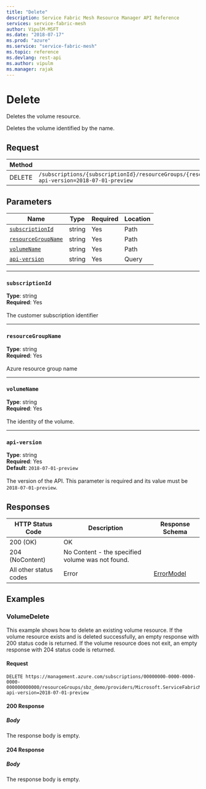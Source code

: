 ```yaml
---
title: "Delete"
description: Service Fabric Mesh Resource Manager API Reference
services: service-fabric-mesh
author: VipulM-MSFT
ms.date: "2018-07-17"
ms.prod: "azure"
ms.service: "service-fabric-mesh"
ms.topic: reference
ms.devlang: rest-api
ms.author: vipulm
ms.manager: rajak
---
```

# Delete
Deletes the volume resource.

Deletes the volume identified by the name.

## Request
| Method | Request URI |
| ------ | ----------- |
| DELETE | `/subscriptions/{subscriptionId}/resourceGroups/{resourceGroupName}/providers/Microsoft.ServiceFabricMesh/volumes/{volumeName}?api-version=2018-07-01-preview` |


## Parameters
| Name | Type | Required | Location |
| --- | --- | --- | --- |
| [`subscriptionId`](#subscriptionid) | string | Yes | Path |
| [`resourceGroupName`](#resourcegroupname) | string | Yes | Path |
| [`volumeName`](#volumename) | string | Yes | Path |
| [`api-version`](#api-version) | string | Yes | Query |

____
### `subscriptionId`
__Type__: string <br/>
__Required__: Yes<br/>
<br/>
The customer subscription identifier

____
### `resourceGroupName`
__Type__: string <br/>
__Required__: Yes<br/>
<br/>
Azure resource group name

____
### `volumeName`
__Type__: string <br/>
__Required__: Yes<br/>
<br/>
The identity of the volume.

____
### `api-version`
__Type__: string <br/>
__Required__: Yes<br/>
__Default__: `2018-07-01-preview` <br/>
<br/>
The version of the API. This parameter is required and its value must be `2018-07-01-preview`.

## Responses

| HTTP Status Code | Description | Response Schema |
| --- | --- | --- |
| 200 (OK) | OK<br/> |  |
| 204 (NoContent) | No Content - the specified volume was not found.<br/> |  |
| All other status codes | Error<br/> | [ErrorModel](sfmeshrp-model-errormodel.md) |

## Examples

### VolumeDelete

This example shows how to delete an existing volume resource. If the volume resource exists and is deleted successfully, an empty response with 200 status code is returned. If the volume resource does not exit, an empty response with 204 status code is returned.

#### Request
```
DELETE https://management.azure.com/subscriptions/00000000-0000-0000-0000-000000000000/resourceGroups/sbz_demo/providers/Microsoft.ServiceFabricMesh/volumes/sbzDemoVolume?api-version=2018-07-01-preview
```

#### 200 Response
##### Body
The response body is empty.
#### 204 Response
##### Body
The response body is empty.